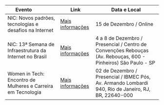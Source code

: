 | **Evento&nbsp;&nbsp;&nbsp;&nbsp;&nbsp;&nbsp;&nbsp;&nbsp;&nbsp;&nbsp;&nbsp;&nbsp;**               | **Link**                                                | **Data e Local**
| ----------------- | ---------------------------------------------------------------- | ---------------------------------------------------------------- |
| NIC: Novos padrões, tecnologias e desafios na Internet       | [Mais informações](https://youtu.be/heeqxiZAMpQ) | 15 de Dezembro / Online | 
| NIC: 13ª Semana de Infraestrutura da Internet no Brasil       | [Mais informações](https://nic.br/semanainfrabr/) |  4 a 8 de Dezembro / Presencial / Centro de Convenções Rebouças (Av. Rebouças, 600 - Pinheiros) São Paulo - SP | 
| Women in Tech: Encontro de Mulheres e Carreira em Tecnologia       | [Mais informações](https://womakerscode.org/encontro-rio/) | 02 de Dezembro  / Presencial / IBMEC Pós, Av. Armando Lombardi 940, Rio de Janeiro, RJ, BR, 22640-000 | 
